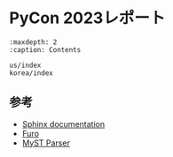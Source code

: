 # PyCon 2023レポート

```{toctree}
:maxdepth: 2
:caption: Contents

us/index
korea/index
```

## 参考

* [Sphinx documentation](https://www.sphinx-doc.org/ja/master)
* [Furo](https://pradyunsg.me/furo/)
* [MyST Parser](https://myst-parser.readthedocs.io/en/latest/)
